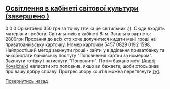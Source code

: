 ## [Освітлення в кабінеті світової культури (завершено )](/для-випускників/освітлення-в-кабінеті-світової-культури/)
0
0
0
Орієнтовно 350 грн за точку (точка це світильник :)). Сюди входять матеріали і робота. Світильників в кабінеті 8-м.
Загальна вартість: 2800грн
Прохання до всіх хто хоче долучитися кидати мені гроші на приватбанківську карточку. Номер карточки 5457 0829 0192 1598. Найпростіший метод закинути гроші - зайти у відділення приватбанку та використати банківську послугу "Поповнення картки за номером". Закинути готівку і натиснути "Поповнити". Потім бажано мені ([Andrij Kovalchuk](http://www.facebook.com/andrij.kovalchuk)) написати хто поповнив, якшо ви бажаєте, щоби хтось знав про вашу добру справу.
Прогрес збору коштів можна переглянути [тут](https://docs.google.com/spreadsheet/ccc?key=0AvJvVAiEeXC-dFJkRHJoVVpzZHFuTFh3dW1DMUJLZFE&amp;usp=sharing#gid=4).
<!-- <form action="/%D0%B4%D0%BB%D1%8F-%D0%B2%D0%B8%D0%BF%D1%83%D1%81%D0%BA%D0%BD%D0%B8%D0%BA%D1%96%D0%B2/%D0%BE%D1%81%D0%B2%D1%96%D1%82%D0%BB%D0%B5%D0%BD%D0%BD%D1%8F-%D0%B2-%D0%BA%D0%B0%D0%B1%D1%96%D0%BD%D0%B5%D1%82%D1%96-%D1%81%D0%B2%D1%96%D1%82%D0%BE%D0%B2%D0%BE%D1%97-%D0%BA%D1%83%D0%BB%D1%8C%D1%82%D1%83%D1%80%D0%B8" class="donateform" enctype="multipart/form-data" method="post"><input id="Email" name="Email" placeholder="email@domain.com" type="email" value="" /><input id="Name" name="Name" placeholder="Вася Пупкін" type="text" value="" /><input type="number" id="Amount" name="Amount" placeholder="100 UAH" />
<input type="hidden" id="ProjectId" name="ProjectId" value="1205" />
<input type="hidden" id="Subscribe" name="Subscribe" value="fasle" />
<input type="submit" value="Зробити внесок" />
<input name='ufprt' type='hidden' value='77C7DF0F8A475C096959E434190D271B9411DDF2ED4186B7C9B11ED91698DF29479B206E5C1C01771394429D79472B0A7D9E2CE0A41B9D7FD78401E7F37B33C0C86C58FFF528FEADF549F997721CE85DB329F7FBBEDC3E6A89746F51A9BDAA58188DA25726DAD675F1B2ECF5868FD77BFA8D04412752913F56A77D782B81A28742772910C5B42992D6328D78339278AB' /></form> -->

[Повернутись назад](/для-випускників/)
